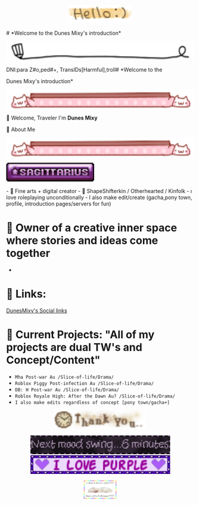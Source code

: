 <p align="center">
  <img src="https://raw.githubusercontent.com/M1xysan/M1xysan/main/tumblr_de922a057fc1f7bac4d8b1e04a28f635_b7f63538_75.gif" height="50">
</p>
# *Welcome to the Dunes Mixy's introduction*
<p align="center">
  <img src="https://raw.githubusercontent.com/M1xysan/M1xysan/main/tumblr_93c40d8bdb54424e6567344174dff8cd_b9046c1d_250.gif" height="50">
</p>

DNI:para Z#o,ped#+,
TransIDs[Harmful],troll# *Welcome to the 

Dunes Mixy's introduction*
<p align="center">
  <img src="https://raw.githubusercontent.com/M1xysan/M1xysan/main/tumblr_a1e1497a98ca517b88730c8974b57b34_a75071fb_250.gif" height="50">
</p>

🌙 Welcome, Traveler
I'm **Dunes Mixy** 

🔮 About Me
<p align="center">
  <img src="https://raw.githubusercontent.com/M1xysan/M1xysan/main/tumblr_a1e1497a98ca517b88730c8974b57b34_a75071fb_250.gif" height="50">
</p>

<p><img src="https://raw.githubusercontent.com/M1xysan/M1xysan/main/7fxxhw.gif" height="50"></p>
- 🎨 Fine arts + digital creator
- 🌌 ShapeShifterkin / Otherhearted / Kinfolk
- ı love roleplaying unconditionally
- I also make edit/create (gacha,pony town, profile, introduction pages/servers for fun)

# 🏨 Owner of a creative inner space where stories and ideas come together

-
# 📎 Links:
[DunesMixy's Social links](https://linktr.ee/MixySan)

# 🌿 Current Projects: "All of my projects are dual TW's and Concept/Content"
- `Mha Post-war Au /Slice-of-life/Drama/`
- `Roblox Piggy Post-infection Au /Slice-of-life/Drama/`
- `DB: H Post-war Au /Slice-of-life/Drama/`
- `Roblox Royale High: After the Dawn Au? /Slice-of-life/Drama/`
- `I also make edits regardless of concept [pony town/gacha+]`

<p align="center">
  <img src="https://raw.githubusercontent.com/M1xysan/M1xysan/main/tumblr_393c415675ecd0f2aaaabf5ea5a8fa71_10c02d67_100.gif" height="50">
</p>
  
<p align="center">
  <img src="https://raw.githubusercontent.com/M1xysan/M1xysan/main/Blinkie_116__site_.gif" height="50">
  <img src="https://raw.githubusercontent.com/M1xysan/M1xysan/main/1518638dgwstvi1e3.gif" height="50">
</p>

<p align="center">
  <img src="https://raw.githubusercontent.com/M1xysan/M1xysan/main/tumblr_33fb462449496b12ba909db517095bc8_2eb33e5c_250.jpg" height="50">
</p>
